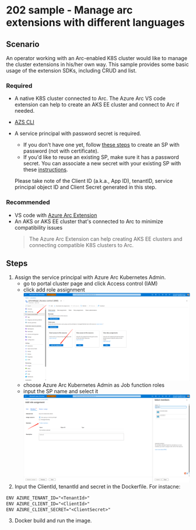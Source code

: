 # 202 sample - Manage arc extensions with different languages

## Scenario
An operator working with an Arc-enabled K8S cluster would like to manage the cluster extensions in his/her own way. This sample provides some basic usage of the extension SDKs, including CRUD and list. 

### Required
- A native K8S cluster connected to Arc. The Azure Arc VS code extension can help to create an AKS EE cluster and connect to Arc if needed.
- [AZS CLI](https://learn.microsoft.com/en-us/azure/developer/azure-developer-cli/reference)
- A service principal with password secret is required.
    - If you don't have one yet, follow [these steps](https://learn.microsoft.com/en-us/azure/active-directory/develop/howto-create-service-principal-portal#register-an-application-with-azure-ad-and-create-a-service-principal) to create an SP with password (not with certificate).
    - If you'd like to reuse an existing SP, make sure it has a password secret. You can associate a new secret with your existing SP with these [instructions](https://learn.microsoft.com/en-us/azure/active-directory/develop/howto-create-service-principal-portal#option-3-create-a-new-application-secret).
  
    Please take note of the Client ID (a.k.a., App ID), tenantID, service principal object ID and Client Secret generated in this step.

### Recommended
- VS code with [Azure Arc Extension](https://marketplace.visualstudio.com/search?term=azure%20arc&target=VSCode&category=All%20categories&sortBy=Relevance)
- An AKS or AKS EE cluster that's connected to Arc to minimize compatibility issues
  > The Azure Arc Extension can help creating AKS EE clusters and connecting compatible K8S clusters to Arc.

## Steps
1.  Assign the service principal with Azure Arc Kubernetes Admin.
    - go to portal cluster page and click Access control (IAM)
    - click add role assignment
    ![AddRoleAssignment](https://raw.githubusercontent.com/Azure-Samples/azurearc-samples/main/202/screenshots/RoleAssignment.png)
    - choose Azure Arc Kubernetes Admin as Job function roles 
    - input the SP name and select it
    ![AddRoleAssignment](https://raw.githubusercontent.com/Azure-Samples/azurearc-samples/main/202/screenshots/ChooseSP.png)
2. Input the ClientId, tenantId and secret in the Dockerfile. For instacne: 
```
ENV AZURE_TENANT_ID="<TenantId>"
ENV AZURE_CLIENT_ID="<ClientId>"
ENV AZURE_CLIENT_SECRET="<ClientSecret>"
```
3. Docker build and run the image.